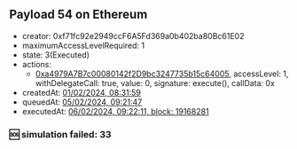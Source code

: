 ## Payload 54 on Ethereum

- creator: 0xf71fc92e2949ccF6A5Fd369a0b402ba80Bc61E02
- maximumAccessLevelRequired: 1
- state: 3(Executed)
- actions:
  - [0xa4979A7B7c00080142f2D9bc3247735b15c64005](https://etherscan.io/tx/0xa4979A7B7c00080142f2D9bc3247735b15c64005), accessLevel: 1, withDelegateCall: true, value: 0, signature: execute(), callData: 0x
- createdAt: [01/02/2024, 08:31:59](https://etherscan.io/tx/0xde2a128ab90e806fbb8946d53c57ff39cf69bfa8f8e1bf337612a931d74b4b5a)
- queuedAt: [05/02/2024, 09:21:47](https://etherscan.io/tx/0x025ba6bde6983dd53c80dba29bea8cfd5366a5c6080c47afcac357611069b528)
- executedAt: [06/02/2024, 09:22:11, block: 19168281](https://etherscan.io/tx/0x295da8dc2da1a8e6df4803810623f102f255d86838f06185205fb615ecf91ca3)

### :sos: simulation failed: 33
